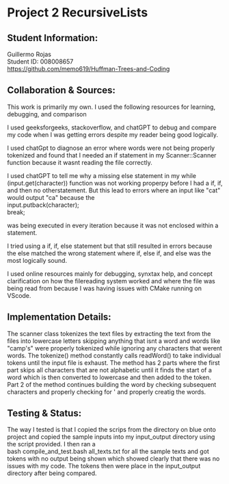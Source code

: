 # Project 2 RecursiveLists

## Student Information:

Guillermo Rojas<br>
Student ID: 008008657<br>
https://github.com/memo619/Huffman-Trees-and-Coding

## Collaboration & Sources:

This work is primarily my own. I used the following resources for learning, debugging, and comparison

I used geeksforgeeks, stackoverflow, and chatGPT to debug and compare my code when I was getting errors despite my reader being good logically.

I used chatGpt to diagnose an error where words were not being properly tokenized and found that I needed an if statement in my Scanner::Scanner function because it wasnt reading the file correctly. 

I used chatGPT to tell me why a missing else statement in my while (input.get(character)) function was not working properpy before I had a if, if, and then no otherstatement. But this lead to errors where an input like "cat" would output "ca" because the<br>
input.putback(character);<br>
break;<br>

was being executed in every iteration because it was not enclosed within a statement.

I tried using a if, if, else statement but that still resulted in errors because the else matched the wrong statement where if, else if, and else was the most logically sound.

I used online resources mainly for debugging, synxtax help, and concept clarification on how the filereading system worked and where the file was being read from because I was having issues with CMake running on VScode.


## Implementation Details:

The scanner class tokenizes the text files by extracting the text from the files into lowercase letters skipping anything that isnt a word and words like "camp's" were properly tokenized while ignoring any characters that werent words. The tokenize() method constantly calls readWord() to take individual tokens until the input file is exhaust. The method has 2 parts where the first part skips all characters that are not alphabetic until it finds the start of a word which is then converted to lowercase and then added to the token. Part 2 of the method continues building the word by checking subsequent characters and properly checking for ' and properly creatig the words.  

## Testing & Status: 

The way I tested is that I copied the scrips from the directory on blue onto project and copied the sample inputs into my input_output directory using the script provided. I then ran a <br>
bash compile_and_test.bash all_texts.txt
for all the sample texts and got tokens with no output being shown which showed clearly that there was no issues with my code. The tokens then were place in the input_output directory after being compared.